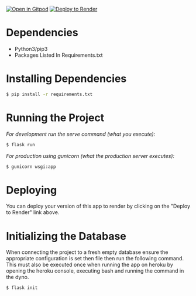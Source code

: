 [![Open in Gitpod](https://gitpod.io/button/open-in-gitpod.svg)](https://gitpod.io/#https://github.com/Chroma-Corps/FFM-Application)
<a href="https://render.com/deploy?repo=https://github.com/Chroma-Corps/FFM-Application">
  <img src="https://render.com/images/deploy-to-render-button.svg" alt="Deploy to Render">
</a>

<!-- ![Tests](https://github.com/Chroma-Corps/FFM-Application/actions/workflows/dev.yml/badge.svg) -->

# Dependencies
* Python3/pip3
* Packages Listed In Requirements.txt

# Installing Dependencies
```bash
$ pip install -r requirements.txt
```

# Running the Project

_For development run the serve command (what you execute):_
```bash
$ flask run
```

_For production using gunicorn (what the production server executes):_
```bash
$ gunicorn wsgi:app
```

# Deploying
You can deploy your version of this app to render by clicking on the "Deploy to Render" link above.

# Initializing the Database
When connecting the project to a fresh empty database ensure the appropriate configuration is set then file then run the following command. This must also be executed once when running the app on heroku by opening the heroku console, executing bash and running the command in the dyno.

```bash
$ flask init
```